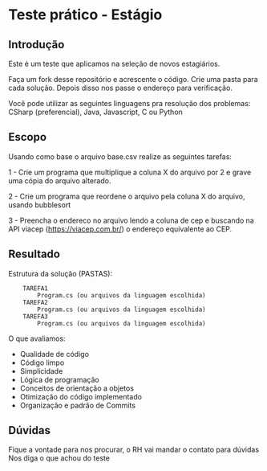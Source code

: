# Teste prático - Estágio

## Introdução

Este é um teste que aplicamos na seleção de novos estagiários.

Faça um fork desse repositório e acrescente o código. Crie uma pasta para cada solução. Depois disso nos passe o endereço para verificação.

Você pode utilizar as seguintes linguagens pra resolução dos problemas: CSharp (preferencial), Java, Javascript, C ou Python

## Escopo       
Usando como base o arquivo base.csv realize as seguintes tarefas:

1 - Crie um programa que multiplique a coluna X do arquivo por 2 e grave uma cópia do arquivo alterado.

2 - Crie um programa que reordene o arquivo pela coluna X do arquivo, usando bubblesort

3 - Preencha o endereco no arquivo lendo a coluna de cep e buscando na API viacep (https://viacep.com.br/) o endereço equivalente ao CEP.

## Resultado
Estrutura da solução (PASTAS):
```
    TAREFA1
        Program.cs (ou arquivos da linguagem escolhida)
    TAREFA2
        Program.cs (ou arquivos da linguagem escolhida)        
    TAREFA3
        Program.cs (ou arquivos da linguagem escolhida)
```

O que avaliamos:

* Qualidade de código
* Código limpo
* Simplicidade
* Lógica de programação
* Conceitos de orientação a objetos
* Otimização do código implementado
* Organização e padrão de Commits 


## Dúvidas
Fique a vontade para nos procurar, o RH vai mandar o contato para dúvidas
Nos diga o que achou do teste
